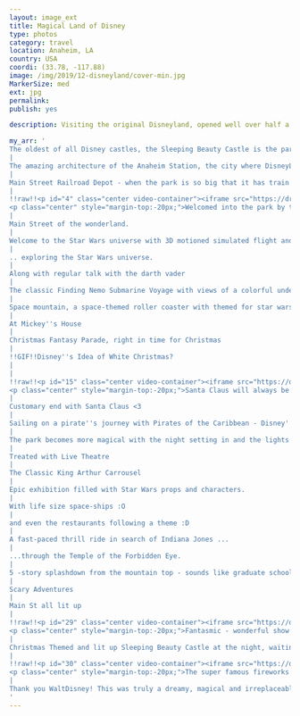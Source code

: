 ```yaml
---
layout: image_ext
title: Magical Land of Disney
type: photos
category: travel
location: Anaheim, LA
country: USA
coordi: (33.78, -117.88)
image: /img/2019/12-disneyland/cover-min.jpg
MarkerSize: med
ext: jpg
permalink:
publish: yes

description: Visiting the original Disneyland, opened well over half a century ago was always a dream. Walt Disney famously said "To all who come to this happy place, welcome. Disneyland is your land. Here age relives fond memories of the past, and here youth may savor the challenge and promise of the future."

my_arr: '
The oldest of all Disney castles, the Sleeping Beauty Castle is the park''s icon.
|
The amazing architecture of the Anaheim Station, the city where DisneyLand sits.
|
Main Street Railroad Depot - when the park is so big that it has train station of its own!
|
!!raw!!<p id="4" class="center video-container"><iframe src="https://drive.google.com/file/d/1VyzT9xCAfr6hrA82L6-g-yIcc1M9cF4P/preview" width="640" height="480"></iframe>
<p class="center" style="margin-top:-20px;">Welcomed into the park by these amazing singers with the park decked up for Christmas!</p></p>
|
Main Street of the wonderland.
|
Welcome to the Star Wars universe with 3D motioned simulated flight and ..
|
.. exploring the Star Wars universe.
|
Along with regular talk with the darth vader
|
The classic Finding Nemo Submarine Voyage with views of a colorful underwater environment.
|
Space mountain, a space-themed roller coaster with themed for star wars due to the release of Star Wars: The Force Awakens!
|
At Mickey''s House
|
Christmas Fantasy Parade, right in time for Christmas
|
!!GIF!!Disney''s Idea of White Christmas?
|
|
!!raw!!<p id="15" class="center video-container"><iframe src="https://drive.google.com/file/d/1V5tlxdo-tw0svycaD74ZVFrgCldcpUoa/preview" width="640" height="480"></iframe>
<p class="center" style="margin-top:-20px;">Santa Claus will always be a Christmas Fantasy! Hooked to the music</p></p>
|
Customary end with Santa Claus <3
|
Sailing on a pirate''s journey with Pirates of the Caribbean - Disney''s best dark rides ever made!
|
The park becomes more magical with the night setting in and the lights turning up!
|
Treated with Live Theatre
|
The Classic King Arthur Carrousel
|
Epic exhibition filled with Star Wars props and characters.
|
With life size space-ships :O
|
and even the restaurants following a theme :D
|
A fast-paced thrill ride in search of Indiana Jones ...
|
...through the Temple of the Forbidden Eye.
|
5 -story splashdown from the mountain top - sounds like graduate school?
|
Scary Adventures
|
Main St all lit up
|
!!raw!!<p id="29" class="center video-container"><iframe src="https://drive.google.com/file/d/1srfFj-sEu5mW11ctHdZXjBr-ZKOTo8UD/preview" width="640" height="480"></iframe>
<p class="center" style="margin-top:-20px;">Fantasmic - wonderful show with many of the Disney characters, animation on a screen made of jets of water, and fireworks.</p></p>
|
Christmas Themed and lit up Sleeping Beauty Castle at the night, waiting for the fireworks :D
|
!!raw!!<p id="30" class="center video-container"><iframe src="https://drive.google.com/file/d/1sJQsV4YNVTN0Gg8HKHHt57sT5ruMf7RV/preview" width="640" height="480"></iframe>
<p class="center" style="margin-top:-20px;">The super famous fireworks show with the Sleeping Beauty Castle backdrop. What''s a better way to end the trip? SPECTACULAR!</p></p>
|
Thank you WaltDisney! This was truly a dreamy, magical and irreplaceable experience!
'
---
```

<!-- http://compressjpeg.com -->
<!-- http://compressimage.toolur.com/ 1024, 400-->
<!-- https://ezgif.com/optimize/ remove second and then lossy 50 -->
<!-- video: https://support.google.com/blogger/thread/1950766?hl=en -->

